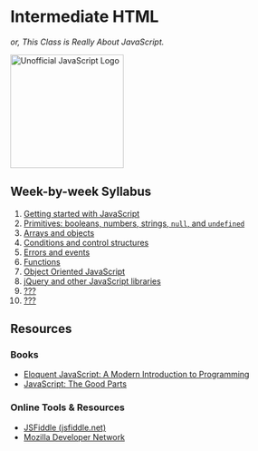 # Intermediate HTML

*or, This Class is Really About JavaScript.*

<img src="//upload.wikimedia.org/wikipedia/commons/9/99/Unofficial_JavaScript_logo_2.svg" alt="Unofficial JavaScript Logo" style="width: 200px;">

## Week-by-week Syllabus

1. [Getting started with JavaScript](syllabus/01.md)
1. [Primitives: booleans, numbers, strings, `null`, and `undefined`](syllabus/02.md)
1. [Arrays and objects](syllabus/03.md)
1. [Conditions and control structures](syllabus/04.md)
1. [Errors and events](syllabus/05.md)
1. [Functions](syllabus/06.md)
1. [Object Oriented JavaScript](syllabus/07.md)
1. [jQuery and other JavaScript libraries](syllabus/08.md)
1. [???](syllabus/09.md)
1. [???](syllabus/10.md)

## Resources

### Books

* [Eloquent JavaScript: A Modern Introduction to Programming](//eloquentjavascript.net)
* [JavaScript: The Good Parts](//www.amazon.com/exec/obidos/ASIN/0596517742/wrrrldwideweb)

### Online Tools & Resources

* [JSFiddle (jsfiddle.net)](//jsfiddle.net)
* [Mozilla Developer Network](//developer.mozilla.org/en-US/docs/Web/JavaScript)

